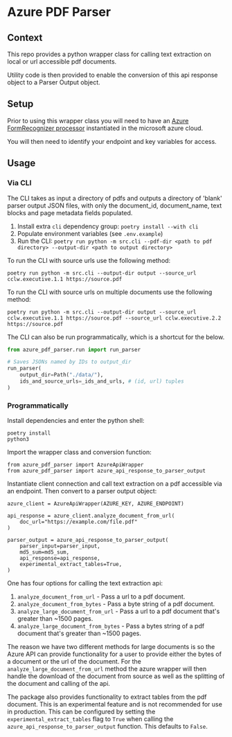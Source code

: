 # Azure PDF Parser

## Context

This repo provides a python wrapper class for calling text extraction on local or url accessible pdf documents.

Utility code is then provided to enable the conversion of this api response object to a Parser Output object.

## Setup

Prior to using this wrapper class you will need to have an [Azure FormRecognizer processor](https://azure.microsoft.com/en-gb/products/form-recognizer) instantiated in the microsoft azure cloud.

You will then need to identify your endpoint and key variables for access.

## Usage

### Via CLI

The CLI takes as input a directory of pdfs and outputs a directory of 'blank' parser output JSON files, with only the document_id, document_name, text blocks and page metadata fields populated.

1. Install extra `cli` dependency group: `poetry install --with cli`
2. Populate environment variables (see `.env.example`)
3. Run the CLI: `poetry run python -m src.cli --pdf-dir <path to pdf directory> --output-dir <path to output directory>`

To run the CLI with source urls use the following method:

```shell
poetry run python -m src.cli --output-dir output --source_url cclw.executive.1.1 https://source.pdf
```

To run the CLI with source urls on multiple documents use the following method:

```shell
poetry run python -m src.cli --output-dir output --source_url cclw.executive.1.1 https://source.pdf --source_url cclw.executive.2.2 https://source.pdf
```

The CLI can also be run programmatically, which is a shortcut for the below.

```python
from azure_pdf_parser.run import run_parser

# Saves JSONs named by IDs to output_dir
run_parser(
    output_dir=Path("./data/"),
    ids_and_source_urls=_ids_and_urls, # (id, url) tuples
)
```

### Programmatically

Install dependencies and enter the python shell:

```shell
poetry install
python3
```

Import the wrapper class and conversion function:

```shell
from azure_pdf_parser import AzureApiWrapper
from azure_pdf_parser import azure_api_response_to_parser_output
```

Instantiate client connection and call text extraction on a pdf accessible via an endpoint. Then convert to a parser output object:

```shell
azure_client = AzureApiWrapper(AZURE_KEY, AZURE_ENDPOINT)

api_response = azure_client.analyze_document_from_url(
    doc_url="https://example.com/file.pdf"
)

parser_output = azure_api_response_to_parser_output(
    parser_input=parser_input,
    md5_sum=md5_sum,
    api_response=api_response,
    experimental_extract_tables=True,
)
```

One has four options for calling the text extraction api:

1. `analyze_document_from_url` - Pass a url to a pdf document.
2. `analyze_document_from_bytes` - Pass a byte string of a pdf document.
3. `analyze_large_document_from_url` - Pass a url to a pdf document that's greater than ~1500 pages.
4. `analyze_large_document_from_bytes` - Pass a bytes string of a pdf document that's greater than ~1500 pages.

The reason we have two different methods for large documents is so the Azure API can provide functionality for a user to provide either the bytes of a document or the url of the document. For the `analyze_large_document_from_url` method the azure wrapper will then handle the download of the document from source as well as the splitting of the document and calling of the api.

The package also provides functionality to extract tables from the pdf document. This is an experimental feature and is not recommended for use in production. This can be configured by setting the `experimental_extract_tables` flag to `True` when calling the `azure_api_response_to_parser_output` function. This defaults to `False`.
